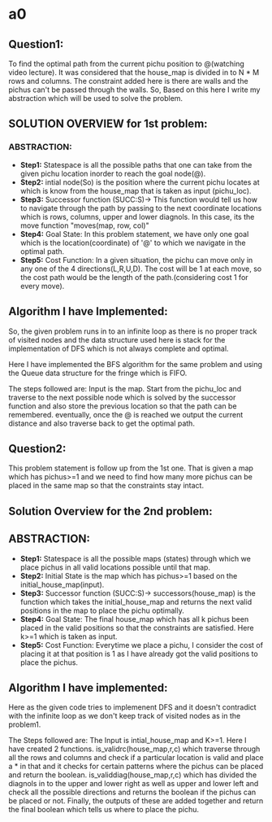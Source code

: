 # a0

## Question1:
To find the optimal path from the current pichu position to @(watching video lecture). It was considered that the house_map is divided in to N * M
rows and columns. The constraint added here is there are walls and the pichus can't be passed through the walls. So, Based on this here I write my abstraction which will be used to solve the problem.

## SOLUTION OVERVIEW for 1st problem:

### ABSTRACTION:
* **Step1:** Statespace is all the possible paths that one can take from the given pichu location inorder to reach the goal node(@).
* **Step2:** intial node(So) is the position where the current pichu locates at which is know from the house_map that is taken as input (pichu_loc).
* **Step3:** Successor function (SUCC:S)-> This function would tell us how to navigate through the path by passing to the next coordinate locations which is rows, columns, upper and lower diagnols. In this case, its the move function "moves(map, row, col)"
* **Step4:** Goal State: In this problem statement, we have only one goal which is the location(coordinate) of '@' to which we navigate in the optimal path.
* **Step5:** Cost Function: In a given situation, the pichu can move only in any one of the 4 directions(L,R,U,D). The cost will be 1 at each move, so the cost path would be the length of the path.(considering cost 1 for every move).

## Algorithm I have Implemented:
So, the given problem runs in to an infinite loop as there is no proper track of visited nodes and the data structure used here is stack for the implementation of DFS which is not always complete and optimal. 

Here I have implemented the BFS algorithm for the same problem and using the Queue data structure for the fringe which is FIFO. 

The steps followed are: 
Input is the map. Start from the pichu_loc and traverse to the next possible node which is solved by the successor function and also store the previous location so that the path can be remembered. eventually, once the @ is reached we output the current distance and also traverse back to get the optimal path.


## Question2:
This problem statement is follow up from the 1st one. That is given a map which has pichus>=1 and we need to find how many more pichus can be placed in the same map so that the constraints stay intact. 

## Solution Overview for the 2nd problem:

## ABSTRACTION:
* **Step1:** Statespace is all the possible maps (states) through which we place pichus in all valid locations possible until that map.
* **Step2:** Initial State is the map which has pichus>=1 based on the initial_house_map(input). 
* **Step3:** Successor function (SUCC:S)-> successors(house_map) is the function which takes the initial_house_map and returns the next valid positions in the map to place the pichu optimally. 
* **Step4:** Goal State: The final house_map which has all k pichus been placed in the valid positions so that the constraints are satisfied. Here k>=1 which is taken as input.
* **Step5:** Cost Function: Everytime we place a pichu, I consider the cost of placing it at that position is 1 as I have already got the valid positions to place the pichus. 

## Algorithm I have implemented:
Here as the given code tries to implemenent DFS and it doesn't contradict with the infinite loop as we don't keep track of visited nodes as in the problem1.

The Steps followed are:
The Input is intial_house_map and K>=1. Here I have created 2 functions. 
is_validrc(house_map,r,c) which traverse through all the rows and columns and check if a particular location is valid and place a * in that and it checks for certain patterns where the pichus can be placed and return the boolean.
is_validdiag(house_map,r,c) which has divided the diagnols in to the upper and lower right as well as upper and lower left and check all the possible directions and returns the boolean if the pichus can be placed or not.
Finally, the outputs of these are added together and return the final boolean which tells us where to place the pichu.





